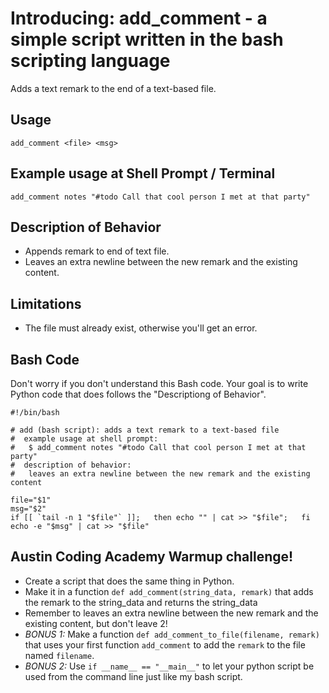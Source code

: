 Introducing: add_comment - a simple script written in the bash scripting language
=================================================================================
Adds a text remark to the end of a text-based file.


Usage
-----
```
add_comment <file> <msg>
```


Example usage at Shell Prompt / Terminal
----------------------------------------
```
add_comment notes "#todo Call that cool person I met at that party"
```


Description of Behavior
-----------------------
* Appends remark to end of text file.
* Leaves an extra newline between the new remark and the existing content.


Limitations
-----------
* The file must already exist, otherwise you'll get an error.


Bash Code
---------
Don't worry if you don't understand this Bash code.  Your goal is to write Python code that does follows the "Descriptiong of Behavior".
```
#!/bin/bash

# add (bash script): adds a text remark to a text-based file
#  example usage at shell prompt:
#   $ add_comment notes "#todo Call that cool person I met at that party"
#  description of behavior:
#   leaves an extra newline between the new remark and the existing content

file="$1"
msg="$2"
if [[ `tail -n 1 "$file"` ]];   then echo "" | cat >> "$file";   fi
echo -e "$msg" | cat >> "$file"
```


Austin Coding Academy Warmup challenge!
------------------------------------------------------------------------------
* Create a script that does the same thing in Python.
* Make it in a function `def add_comment(string_data, remark)` that adds the remark to the string_data and returns the string_data
* Remember to leaves an extra newline between the new remark and the existing content, but don't leave 2!
* _BONUS 1:_ Make a function `def add_comment_to_file(filename, remark)` that uses your first function `add_comment` to add the `remark` to the file named `filename`.
* _BONUS 2:_ Use `if __name__ == "__main__"` to let your python script be used from the command line just like my bash script.


